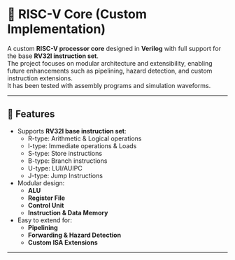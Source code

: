 # 🚀 RISC-V Core (Custom Implementation)

A custom **RISC-V processor core** designed in **Verilog** with full support for the base **RV32I instruction set**.  
The project focuses on modular architecture and extensibility, enabling future enhancements such as pipelining, hazard detection, and custom instruction extensions.  
It has been tested with assembly programs and simulation waveforms.

---

## 📌 Features
- Supports **RV32I base instruction set**:
  - R-type: Arithmetic & Logical operations  
  - I-type: Immediate operations & Loads  
  - S-type: Store instructions  
  - B-type: Branch instructions  
  - U-type: LUI/AUIPC  
  - J-type: Jump Instructions  
- Modular design:  
  - **ALU**  
  - **Register File**  
  - **Control Unit**  
  - **Instruction & Data Memory**  
- Easy to extend for:  
  - **Pipelining**  
  - **Forwarding & Hazard Detection**  
  - **Custom ISA Extensions**  

---


